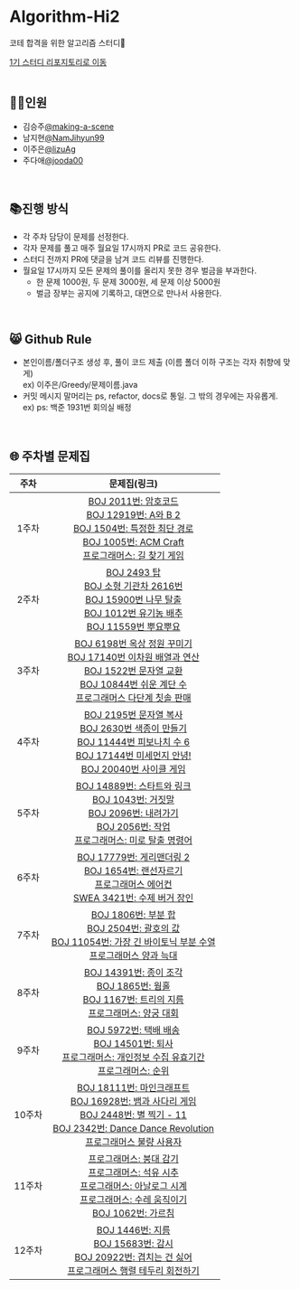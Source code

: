 # Algorithm-Hi2
코테 합격을 위한 알고리즘 스터디🤗
<br/>

[1기 스터디 리포지토리로 이동](https://github.com/lizuAg/Algorithm-high/tree/main)
<br/>
<br/>

## 👯‍♀️인원
- 김승주[@making-a-scene](https://github.com/making-a-scene)
- 남지현[@NamJihyun99](https://github.com/NamJihyun99)
- 이주은[@lizuAg](https://github.com/lizuAg)
- 주다애[@jooda00](https://github.com/jooda00)

<br/>

## 📚진행 방식
- 각 주차 담당이 문제를 선정한다.
- 각자 문제를 풀고 매주 월요일 17시까지 PR로 코드 공유한다.
- 스터디 전까지 PR에 댓글을 남겨 코드 리뷰를 진행한다.
- 월요일 17시까지 모든 문제의 풀이를 올리지 못한 경우 벌금을 부과한다.
  - 한 문제 1000원, 두 문제 3000원, 세 문제 이상 5000원
  - 벌금 장부는 공지에 기록하고, 대면으로 만나서 사용한다.
<br/>

## 😸 Github Rule
- 본인이름/폴더구조 생성 후, 풀이 코드 제출 (이름 폴더 이하 구조는 각자 취향에 맞게)<br/>
    ex) 이주은/Greedy/문제이름.java
- 커밋 메시지 말머리는 ps, refactor, docs로 통일. 그 밖의 경우에는 자유롭게.<br/>
    ex) ps: 백준 1931번 회의실 배정
<br/>

## 🌐 주차별 문제집
|주차|문제집(링크)|
|:--:|:--:|
|1주차|[BOJ 2011번: 암호코드](https://www.acmicpc.net/problem/2011)<br/>[BOJ 12919번: A와 B 2](https://www.acmicpc.net/problem/12919)<br/>[BOJ 1504번: 특정한 최단 경로](https://www.acmicpc.net/problem/1504)<br/>[BOJ 1005번: ACM Craft](https://www.acmicpc.net/problem/1005)<br/>[프로그래머스: 길 찾기 게임](https://school.programmers.co.kr/learn/courses/30/lessons/42892)|
2주차|[BOJ 2493 탑](https://www.acmicpc.net/problem/2493)<br/>[BOJ 소형 기관차 2616번](https://www.acmicpc.net/problem/2616)<br/>[BOJ 15900번 나무 탈출](https://www.acmicpc.net/problem/15900)<br/>[BOJ 1012번 유기농 배추](https://www.acmicpc.net/problem/1012)<br/>[BOJ 11559번 뿌요뿌요](https://www.acmicpc.net/problem/11559)|
3주차|[BOJ 6198번 옥상 정원 꾸미기](https://www.acmicpc.net/problem/6198)<br/>[BOJ 17140번 이차원 배열과 연산](https://www.acmicpc.net/problem/17140)<br/>[BOJ 1522번 문자열 교환](https://www.acmicpc.net/problem/1522)<br/>[BOJ 10844번 쉬운 계단 수](https://www.acmicpc.net/problem/10844)<br/>[프로그래머스 다단계 칫솔 판매](https://school.programmers.co.kr/learn/courses/30/lessons/77486)|
4주차|[BOJ 2195번 문자열 복사](https://www.acmicpc.net/problem/2195)<br/>[BOJ 2630번 색종이 만들기](https://www.acmicpc.net/problem/2630)<br/>[BOJ 11444번 피보나치 수 6](https://www.acmicpc.net/problem/11444)<br/>[BOJ 17144번 미세먼지 안녕!](https://www.acmicpc.net/problem/17144)<br/>[BOJ 20040번 사이클 게임](https://www.acmicpc.net/problem/20040)|
|5주차|[BOJ 14889번: 스타트와 링크](https://www.acmicpc.net/problem/14889)<br/>[BOJ 1043번: 거짓말](https://www.acmicpc.net/problem/1043)<br/>[BOJ 2096번: 내려가기](https://www.acmicpc.net/problem/2096)<br/>[BOJ 2056번: 작업](https://www.acmicpc.net/problem/2056)<br/>[프로그래머스: 미로 탈출 명령어](https://school.programmers.co.kr/learn/courses/30/lessons/150365)|
|6주차|[BOJ 17779번: 게리맨더링 2](https://www.acmicpc.net/problem/17779)<br/>[BOJ 1654번: 랜선자르기](https://www.acmicpc.net/problem/1654)<br/>[프로그래머스 에어컨](https://school.programmers.co.kr/learn/courses/30/lessons/214289)<br/>[SWEA 3421번: 수제 버거 장인](https://swexpertacademy.com/main/code/problem/problemDetail.do?contestProbId=AWErcQmKy6kDFAXi)|
|7주차|[BOJ 1806번: 부분 합](https://www.acmicpc.net/problem/1806)<br/>[BOJ 2504번: 괄호의 값](https://www.acmicpc.net/problem/2504)<br/>[BOJ 11054번: 가장 긴 바이토닉 부분 수열](https://www.acmicpc.net/problem/11054)<br/>[프로그래머스 양과 늑대](https://school.programmers.co.kr/learn/courses/30/lessons/92343)|
|8주차|[BOJ 14391번: 종이 조각](https://www.acmicpc.net/problem/14391)<br/>[BOJ 1865번: 웜홀](https://www.acmicpc.net/problem/1865)<br/>[BOJ 1167번: 트리의 지름](https://www.acmicpc.net/problem/1167)<br/>[프로그래머스: 양궁 대회](https://school.programmers.co.kr/learn/courses/30/lessons/92342)|
|9주차|[BOJ 5972번: 택배 배송](https://www.acmicpc.net/problem/5972)<br/>[BOJ 14501번: 퇴사](https://www.acmicpc.net/problem/14501)<br/>[프로그래머스: 개인정보 수집 유효기간](https://school.programmers.co.kr/learn/courses/30/lessons/150370)<br/>[프로그래머스: 순위](https://school.programmers.co.kr/learn/courses/30/lessons/49191?language=java)|
|10주차|[BOJ 18111번: 마인크래프트](https://www.acmicpc.net/problem/18111)<br/>[BOJ 16928번: 뱀과 사다리 게임](https://www.acmicpc.net/problem/16928)<br/>[BOJ 2448번: 별 찍기 - 11](https://www.acmicpc.net/problem/2448)<br/>[BOJ 2342번: Dance Dance Revolution](https://www.acmicpc.net/problem/2342)<br/>[프로그래머스 불량 사용자](https://school.programmers.co.kr/learn/courses/30/lessons/64064)|
|11주차|[프로그래머스: 붕대 감기](https://school.programmers.co.kr/learn/courses/30/lessons/250137)<br/>[프로그래머스: 석유 시추](https://school.programmers.co.kr/learn/courses/30/lessons/250136)<br/>[프로그래머스: 아날로그 시계](https://school.programmers.co.kr/learn/courses/30/lessons/250135)<br/>[프로그래머스: 수레 움직이기](https://school.programmers.co.kr/learn/courses/30/lessons/250134)<br/>[BOJ 1062번: 가르침](https://www.acmicpc.net/problem/1062)|
|12주차|[BOJ 1446번: 지름](https://www.acmicpc.net/problem/1446)<br/>[BOJ 15683번: 감시](https://www.acmicpc.net/problem/15683)<br/>[BOJ 20922번: 겹치는 건 싫어](https://www.acmicpc.net/problem/20922)<br/>[프로그래머스 행렬 테두리 회전하기](https://school.programmers.co.kr/learn/courses/30/lessons/77485)|
